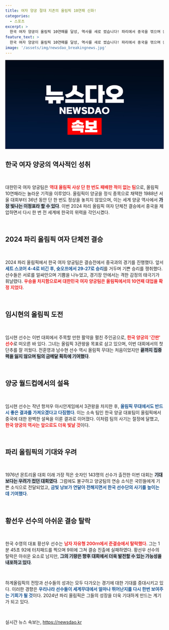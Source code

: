 ```yaml
---
title: 여자 양궁 절대 지존의 올림픽 10연패 신화!
categories:
  - 스포츠
excerpt: >
  한국 여자 양궁이 올림픽 10연패를 달성, 역사를 새로 썼습니다! 파리에서 중국을 꺾으며 완벽한 승리를 거둔 대표팀, 임시현은 3관왕 도전을 예고. 끝없는 도전이 시작됩니다!
feature_text: >
  한국 여자 양궁이 올림픽 10연패를 달성, 역사를 새로 썼습니다! 파리에서 중국을 꺾으며 완벽한 승리를 거둔 대표팀, 임시현은 3관왕 도전을 예고. 끝없는 도전이 시작됩니다!
image: '/assets/img/newsdao_breakingnews.jpg'
---
```


<p><img src="/assets/img/newsdao_breakingnews.jpg" alt="implanttips 속보" /></p>

<h2 data-ke-size="size26">한국 여자 양궁의 역사적인 성취</h2>

<p data-ke-size="size16">&nbsp;</p>

<p>대한민국 여자 양궁팀은 <b><span style="color: #ee2323;">역대 올림픽 사상 단 한 번도 패배한 적이 없는 팀</span></b>으로, 올림픽 10연패라는 놀라운 기적을 이루었다. 올림픽이 양궁을 정식 종목으로 채택한 1988년 서울 대회부터 36년 동안 단 한 번도 정상을 놓치지 않았으며, 이는 세계 양궁 역사에서 <b><span style="background-color: #21538527;">가장 빛나는 이정표라 할 수 있다</span></b>. 이번 2024 파리 올림픽 여자 단체전 결승에서 중국을 제압하면서 다시 한 번 전 세계에 한국의 위력을 각인시켰다. </p>

<p data-ke-size="size16">&nbsp;</p>

<h2 data-ke-size="size26">2024 파리 올림픽 여자 단체전 결승</h2>

<p data-ke-size="size16">&nbsp;</p>

<p>2024 파리 올림픽에서 한국 여자 양궁팀은 결승전에서 중국과의 경기를 진행했다. 앞서 <b><span style="color: #1a5490;">세트 스코어 4-4로 비긴 후, 슛오프에서 29-27로 승리</span></b>를 거두며 기쁜 승리를 쟁취했다. 선수들은 서로를 얼싸안으며 기쁨을 나누었고, 경기장 안에서는 격한 감정의 태극기가 휘날렸다. <b><span style="color: #ee2323;">우승을 차지함으로써 대한민국 여자 양궁팀은 올림픽에서의 10연패 대업을 확정 지었다</span></b>.</p>

<p data-ke-size="size16">&nbsp;</p>

<h2 data-ke-size="size26">임시현의 올림픽 도전</h2>

<p data-ke-size="size16">&nbsp;</p>

<p>임시현 선수는 이번 대회에서 주목할 만한 활약을 펼친 주인공으로, <b><span style="color: #ee2323;">한국 양궁의 '간판' 선수</span></b>로 떠오른 바 있다. 그녀는 올림픽 3관왕을 목표로 삼고 있으며, 이번 대회에서의 첫 단추를 잘 끼웠다. 전훈영과 남수현 선수 역시 올림픽 무대는 처음이었지만 <b><span style="background-color: #21538527;">끝까지 집중력을 잃지 않으며 팀의 금메달 획득에 기여했다</span></b>.</p>

<p data-ke-size="size16">&nbsp;</p>

<h2 data-ke-size="size26">양궁 월드컵에서의 설욕</h2>

<p data-ke-size="size16">&nbsp;</p>

<p>임시현 선수는 작년 항저우 아시안게임에서 3관왕을 차지한 후, <b><span style="color: #1a5490;">올림픽 무대에서도 반드시 좋은 결과를 가져오겠다고 다짐했다</span></b>. 이는 소속 팀인 한국 양궁 대표팀이 올림픽에서 중국에 대한 완벽한 설욕을 이룬 결과로 이어졌다. 이처럼 팀의 사기는 절정에 달했고, <b><span style="color: #ee2323;">한국 양궁의 역사는 앞으로도 더욱 빛날 것</span></b>이다.</p>

<p data-ke-size="size16">&nbsp;</p>

<h2 data-ke-size="size26">파리 올림픽의 기대와 우려</h2>

<p data-ke-size="size16">&nbsp;</p>

<p>1976년 몬트리올 대회 이래 가장 적은 숫자인 143명의 선수가 출전한 이번 대회는 <b><span style="background-color: #21538527;">기대보다는 우려가 컸던 대회였다</span></b>. 그럼에도 불구하고 양궁팀의 연승 소식은 국민들에게 기쁜 소식으로 전달되었고, <b><span style="color: #1a5490;">금빛 낭보가 연달아 전해지면서 한국 선수단의 사기를 높이는 데 기여했다</span></b>.</p>

<p data-ke-size="size16">&nbsp;</p>

<h2 data-ke-size="size26">황선우 선수의 아쉬운 결승 탈락</h2>

<p data-ke-size="size16">&nbsp;</p>

<p>한국 수영의 대표 황선우 선수는 <b><span style="color: #ee2323;">남자 자유형 200ｍ에서 준결승에서 탈락했다</span></b>. 그는 1분 45초 92에 터치패드를 찍으며 9위에 그쳐 결승 진출에 실패하였다. 황선우 선수의 탈락은 아쉬운 요소로 남지만, <b><span style="background-color: #21538527;">그의 기량은 향후 대회에서 더욱 발전할 수 있는 가능성을 내포하고 있다</span></b>.</p>

<p data-ke-size="size16">&nbsp;</p>

<p>하계올림픽의 전망과 선수들의 성과는 모두 다가오는 경기에 대한 기대를 증대시키고 있다. 이러한 경향은 <b><span style="color: #1a5490;">우리나라 선수들이 세계무대에서 얼마나 뛰어난지를 다시 한번 보여주는 기회가 될 것</span></b>이다. 2024년 파리 올림픽은 그들의 성장을 더욱 기대하게 만드는 계기가 되고 있다.</p>

<p data-ke-size="size16">&nbsp;</p>
실시간 뉴스 속보는, <a href="https://newsdao.kr" rel="dofollow">https://newsdao.kr</a>


